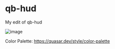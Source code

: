 # qb-hud
My edit of qb-hud

![image](https://cdn.izmystic.gay/images/bbfjvfvu.png)

Color Palette: https://quasar.dev/style/color-palette
